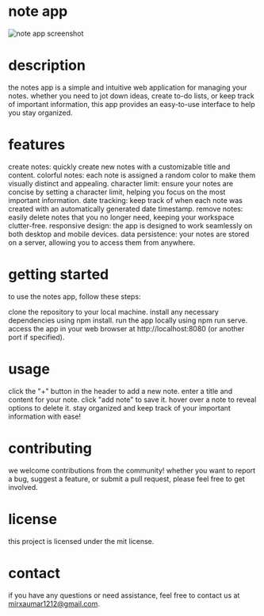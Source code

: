 # note app

![note app screenshot](https://github.com/omarxkhalid/noteapp/assets/146068209/142aee19-160b-40c7-8578-92bb0bc1ca83)
# description
the notes app is a simple and intuitive web application for managing your notes. whether you need to jot down ideas, create to-do lists, or keep track of important information, this app provides an easy-to-use interface to help you stay organized.

# features
create notes: quickly create new notes with a customizable title and content.
colorful notes: each note is assigned a random color to make them visually distinct and appealing.
character limit: ensure your notes are concise by setting a character limit, helping you focus on the most important information.
date tracking: keep track of when each note was created with an automatically generated date timestamp.
remove notes: easily delete notes that you no longer need, keeping your workspace clutter-free.
responsive design: the app is designed to work seamlessly on both desktop and mobile devices.
data persistence: your notes are stored on a server, allowing you to access them from anywhere.

# getting started
to use the notes app, follow these steps:

clone the repository to your local machine.
install any necessary dependencies using npm install.
run the app locally using npm run serve.
access the app in your web browser at http://localhost:8080 (or another port if specified).

# usage
click the "+" button in the header to add a new note.
enter a title and content for your note.
click "add note" to save it.
hover over a note to reveal options to delete it.
stay organized and keep track of your important information with ease!

# contributing
we welcome contributions from the community! whether you want to report a bug, suggest a feature, or submit a pull request, please feel free to get involved.

# license
this project is licensed under the mit license.

# contact
if you have any questions or need assistance, feel free to contact us at mirxaumar1212@gmail.com.
